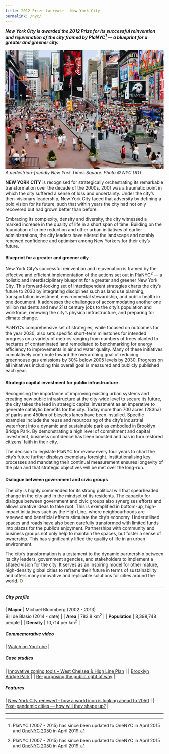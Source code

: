 ```yaml
---
title: 2012 Prize Laureate — New York City
permalink: /nyc/
---
```


***New York City is awarded the 2012 Prize for its successful reinvention and rejuvenation of the city framed by PlaNYC[^1] — a blueprint for a greater and greener city.***

![New York City Times Square](/images/laureates/nyc.jpg)*A pedestrian-friendly New York Times Square. Photo © NYC DOT*

**NEW YORK CITY** is recognised for strategically orchestrating its remarkable transformation over the decade of the 2000s. 2001 was a traumatic point in which the city suffered a sense of loss and uncertainty. Under the city’s then-visionary leadership, New York City faced that adversity by defining a bold vision for its future, such that within years the city had not only recovered but had grown better than before. 

Embracing its complexity, density and diversity, the city witnessed a marked increase in the quality of life in a short span of time. Building on the foundation of crime reduction and other urban initiatives of earlier administrations, the city leaders have altered the landscape and notably renewed confidence and optimism among New Yorkers for their city’s future.

#### **Blueprint for a greater and greener city**

New York City’s successful reinvention and rejuvenation is framed by the effective and efficient implementation of the actions set out in PlaNYC[^1] — a holistic and interdisciplinary blueprint for a greater and greener New York City. This forward-looking set of interdependent strategies charts the city’s future to 2030 by integrating disciplines such as land use planning, transportation investment, environmental stewardship, and public health in one document. It addresses the challenges of accommodating another one million residents and new 21st century jobs to the city’s population and workforce, renewing the city’s physical infrastructure, and preparing for climate change. 

PlaNYC’s comprehensive set of strategies, while focused on outcomes for the year 2030, also sets specific short-term milestones for intended progress on a variety of metrics ranging from numbers of trees planted to hectares of contaminated land remediated to benchmarking for energy efficiency to improvements in air and water quality. Many of these initiatives cumulatively contribute toward the overarching goal of reducing greenhouse gas emissions by 30% below 2005 levels by 2030. Progress on all initiatives including this overall goal is measured and publicly published each year.

#### **Strategic capital investment for public infrastructure**

Recognising the importance of improving existing urban systems and creating new public infrastructure at the city-wide level to secure its future, the city takes the lead in strategic capital investment as an imperative to generate catalytic benefits for the city. Today more than 700 acres (283ha) of parks and 450km of bicycles lanes have been installed. Specific examples include the reuse and repurposing of the city’s industrial waterfront into a dynamic and sustainable park as embodied in Brooklyn Bridge Park. By demonstrating a high level of commitment and capital investment, business confidence has been boosted and has in turn restored citizens’ faith in their city. 

The decision to legislate PlaNYC for review every four years to chart the city’s future further displays exemplary foresight. Institutionalising key processes and mandating their continual measurement ensures longevity of the plan and that strategic objectives will be met over the long-run.

#### **Dialogue between government and civic groups**

The city is highly commended for its strong political will that spearheaded change in the city and in the mindset of its residents. The capacity for dialogue between government and civic groups also synergises efforts and allows creative ideas to take root. This is exemplified in bottom-up, high-impact initiatives such as the High Line, where neighbourhoods are renewed and beneficial effects stimulate the city’s economy. Underutilised spaces and roads have also been carefully transformed with limited funds into plazas for the public’s enjoyment. Partnerships with community and business groups not only help to maintain the spaces, but foster a sense of ownership. This has significantly lifted the quality of life in an urban environment.

The city’s transformation is a testament to the dynamic partnership between its city leaders, government agencies, and stakeholders to implement a shared vision for the city. It serves as an inspiring model for other mature, high-density global cities to reframe their future in terms of sustainability and offers many innovative and replicable solutions for cities around the world. **<font color="#967942">O</font>** 

---

##### **City profile**

| **Mayor** | Michael Bloomberg (2002 - 2013) <br> Bill de Blasio (2014 - date) |
| **Area** | 783.8 km<sup>2</sup> |
| **Population** | 8,398,748 people |
| **Density** | 10,714 per km<sup>2</sup> |

##### **Commemorative video** 

| [Watch on YouTube](https://www.youtube.com/watch?v=ShSBnodjk9w) | 

##### **Case studies** 

| [Innovative zoning tools – West Chelsea & High Line Plan](/resources/case-studies/west-chelsea-high-line-plan/) |
| [Brooklyn Bridge Park](/resources/case-studies/brooklyn-bridge-park/) | 
| [Re-purposing the public right of way](/resources/case-studies/repurposing-public-right-of-way/) |

##### **Features** 

| [New York City renewed - how a world icon is looking ahead to 2050](/resources/features/nyc-renewed/) | 
| [Post-pandemic cities — how will they shape up?](/resources/features/post-pandemic-cities/) |

---

[^1]: PlaNYC (2007 - 2015) has since been updated to OneNYC in April 2015 and [OneNYC 2050](http://onenyc.cityofnewyork.us) in April 2019. 
